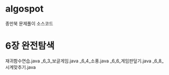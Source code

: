 # algospot
종만북 문제풀이 소스코드

# 6장 완전탐색


  재귀함수연습.java
  _6_3_보글게임.java
  _6_4_소풍.java
  _6_6_게임판덮기.java
  _6_8_시계맞추기.java

